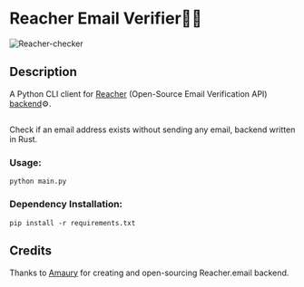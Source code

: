 # Reacher Email Verifier📧✅
![Reacher-checker](https://i.imgur.com/CGaxuws.png)

## Description
A Python CLI client for [Reacher](https://reacher.email/) (Open-Source Email Verification API) [backend](https://github.com/reacherhq/check-if-email-exists)⚙️.

##
Check if an email address exists without sending any email, backend written in Rust. 

### Usage:

```
python main.py
```

### Dependency Installation:

```
pip install -r requirements.txt
```

## Credits
Thanks to [Amaury](https://github.com/amaury1729) for creating and open-sourcing Reacher.email backend.